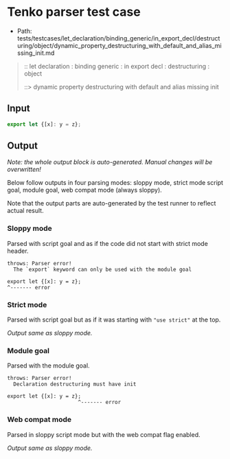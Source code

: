# Tenko parser test case

- Path: tests/testcases/let_declaration/binding_generic/in_export_decl/destructuring/object/dynamic_property_destructuring_with_default_and_alias_missing_init.md

> :: let declaration : binding generic : in export decl : destructuring : object
>
> ::> dynamic property destructuring with default and alias missing init

## Input

`````js
export let {[x]: y = z};
`````

## Output

_Note: the whole output block is auto-generated. Manual changes will be overwritten!_

Below follow outputs in four parsing modes: sloppy mode, strict mode script goal, module goal, web compat mode (always sloppy).

Note that the output parts are auto-generated by the test runner to reflect actual result.

### Sloppy mode

Parsed with script goal and as if the code did not start with strict mode header.

`````
throws: Parser error!
  The `export` keyword can only be used with the module goal

export let {[x]: y = z};
^------- error
`````

### Strict mode

Parsed with script goal but as if it was starting with `"use strict"` at the top.

_Output same as sloppy mode._

### Module goal

Parsed with the module goal.

`````
throws: Parser error!
  Declaration destructuring must have init

export let {[x]: y = z};
                       ^------- error
`````


### Web compat mode

Parsed in sloppy script mode but with the web compat flag enabled.

_Output same as sloppy mode._
